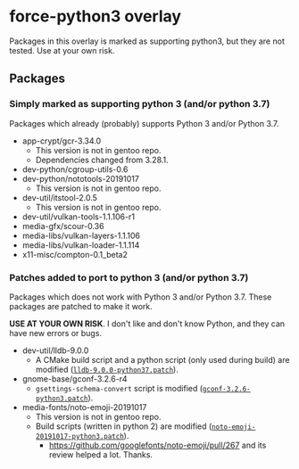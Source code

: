 # force-python3 overlay

Packages in this overlay is marked as supporting python3, but they are not tested.
Use at your own risk.

## Packages

### Simply marked as supporting python 3 (and/or python 3.7)

Packages which already (probably) supports Python 3 and/or Python 3.7.

* app-crypt/gcr-3.34.0
    + This version is not in gentoo repo.
    + Dependencies changed from 3.28.1.
* dev-python/cgroup-utils-0.6
* dev-python/nototools-20191017
    + This version is not in gentoo repo.
* dev-util/itstool-2.0.5
    + This version is not in gentoo repo.
* dev-util/vulkan-tools-1.1.106-r1
* media-gfx/scour-0.36
* media-libs/vulkan-layers-1.1.106
* media-libs/vulkan-loader-1.1.114
* x11-misc/compton-0.1\_beta2

### Patches added to port to python 3 (and/or python 3.7)

Packages which does not work with Python 3 and/or Python 3.7.
These packages are patched to make it work.

**USE AT YOUR OWN RISK**.
I don't like and don't know Python, and they can have new errors or bugs.

* dev-util/lldb-9.0.0
    + A CMake build script and a python script (only used during build) are modified
      ([`lldb-9.0.0-python37.patch`](dev-util/lldb/files/lldb-9.0.0-python37.patch)).
* gnome-base/gconf-3.2.6-r4
    + `gsettings-schema-convert` script is modified
      ([`gconf-3.2.6-python3.patch`](gnome-base/gconf/files/gconf-3.2.6-python3.patch)).
* media-fonts/noto-emoji-20191017
    + This version is not in gentoo repo.
    + Build scripts (written in python 2) are modified
      ([`noto-emoji-20191017-python3.patch`](media-fonts/noto-emoji/files/noto-emoji-20191017-python3.patch)).
        - <https://github.com/googlefonts/noto-emoji/pull/267> and its review helped a lot. Thanks.
